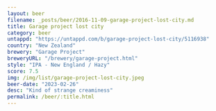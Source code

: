 ```yaml
---
layout: beer
filename: _posts/beer/2016-11-09-garage-project-lost-city.md
title: Garage project lost city
category: beer
untappd: "https://untappd.com/b/garage-project-lost-city/5116938"
country: "New Zealand"
brewery: "Garage Project"
breweryURL: "/brewery/garage-project.html"
style: "IPA - New England / Hazy"
score: 7.5
img: /img/list/garage-project-lost-city.jpeg
beer-date: "2023-02-26"
desc: "Kind of strange creaminess"
permalink: /beer/:title.html
---
```

